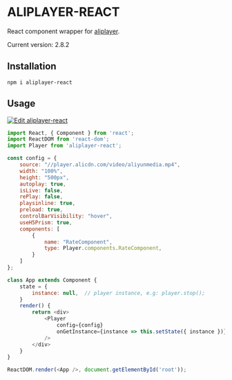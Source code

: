 # ALIPLAYER-REACT

React component wrapper for [aliplayer](https://player.alicdn.com).

Current version: 2.8.2

## Installation

```
npm i aliplayer-react
```

## Usage

[![Edit aliplayer-react](https://codesandbox.io/static/img/play-codesandbox.svg)](https://codesandbox.io/s/floral-wind-5b507?fontsize=14)

```js
import React, { Component } from 'react';
import ReactDOM from 'react-dom';
import Player from 'aliplayer-react';

const config = {
    source: "//player.alicdn.com/video/aliyunmedia.mp4",
    width: "100%",
    height: "500px",
    autoplay: true,
    isLive: false,
    rePlay: false,
    playsinline: true,
    preload: true,
    controlBarVisibility: "hover",
    useH5Prism: true,
    components: [
        {
            name: "RateComponent",
            type: Player.components.RateComponent,
        }
    ]
};

class App extends Component {
    state = {
        instance: null,  // player instance, e.g: player.stop();
    }
    render() {
        return <div>
            <Player
                config={config}
                onGetInstance={instance => this.setState({ instance })}
            />
        </div>
    }
}

ReactDOM.render(<App />, document.getElementById('root'));
```
